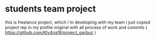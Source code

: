 # students team project

this is freelance project, which i`m developing with my team
i just copied project rep in my profile
original with all process of work and commits ( https://github.com/Kly4na16/project_garbuz )
